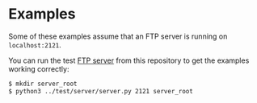 # Examples

Some of these examples assume that an FTP server is running on
`localhost:2121`.

You can run the test [FTP server](../test/server) from this repository to get the examples
working correctly:

```bash
$ mkdir server_root
$ python3 ../test/server/server.py 2121 server_root
```